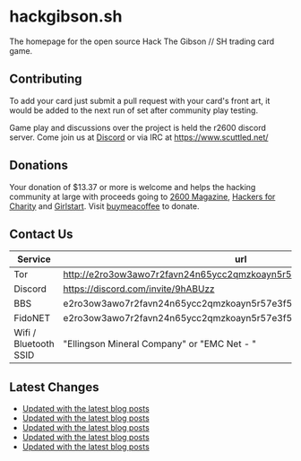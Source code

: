 # hackgibson.sh
The homepage for the open source Hack The Gibson // SH trading card game.


## Contributing

To add your card just submit a pull request with your card's front art, it would be added to the next run of set after community play testing.

Game play and discussions over the project is held the r2600 discord server. Come join us at [Discord](https://discord.com/invite/9hABUzz) or via IRC at https://www.scuttled.net/


## Donations

Your donation of $13.37 or more is welcome and helps the hacking community at large with proceeds going to [2600 Magazine](https://2600.com/), [Hackers for Charity](https://hackersforcharity.org) and [Girlstart](https://girlstart.org).  Visit [buymeacoffee](https://www.buymeacoffee.com/hackgibson.sh) to donate.


## Contact Us

Service | url
-|-
Tor | http://e2ro3ow3awo7r2favn24n65ycc2qmzkoayn5r57e3f56nvjwdcgg32ad.onion
Discord | https://discord.com/invite/9hABUzz
BBS | e2ro3ow3awo7r2favn24n65ycc2qmzkoayn5r57e3f56nvjwdcgg32ad.onion:23
FidoNET | e2ro3ow3awo7r2favn24n65ycc2qmzkoayn5r57e3f56nvjwdcgg32ad.onion:24554
Wifi / Bluetooth SSID | "Ellingson Mineral Company" or "EMC Net - <fidonet address>"

## Latest Changes
<!-- BLOG-POST-LIST:START -->
- [Updated with the latest blog posts](https://github.com/DFW2600/hackgibson.sh/commit/f228940a6b5679153902a87492eba30a6c0f2334)
- [Updated with the latest blog posts](https://github.com/DFW2600/hackgibson.sh/commit/089664872bcf3b8ca3155acf2698f2edf8d14794)
- [Updated with the latest blog posts](https://github.com/DFW2600/hackgibson.sh/commit/a22bbb1279b7834bf90a762e80acb0bc9d0b477c)
- [Updated with the latest blog posts](https://github.com/DFW2600/hackgibson.sh/commit/89d8bd8b85455a2ce8cd35b2a7841ce376d00890)
- [Updated with the latest blog posts](https://github.com/DFW2600/hackgibson.sh/commit/c002e13d16fdb6e5ca1de62672b17bec7ef91515)
<!-- BLOG-POST-LIST:END -->
